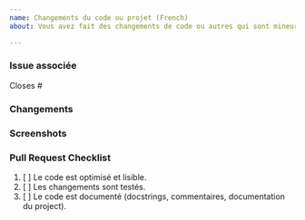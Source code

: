 ```yaml
---
name: Changements du code ou projet (French)
about: Vous avez fait des changements de code ou autres qui sont mineurs ou majeurs.

---
```


### Issue associée <!-- required -->
Closes #  <!-- le numéro à fermer ; gardez le mot 'Closes' en anglais -->

### Changements
<!-- La liste des changements faits et tout autre commentaire... -->

### Screenshots
<!-- Si les changements affectent l'interface utilisateur,
     donnez des captures d'écran d'avant et d'après les changements.
     Cela facilitera grandement le traitement et contrôle de votre travail. -->

### Pull Request Checklist
<!-- Merci de garder cette section. Cela rendra la vie du mainteneur plus facile. -->

1. [ ] Le code est optimisé et lisible.
1. [ ] Les changements sont testés.
1. [ ] Le code est documenté (docstrings, commentaires, documentation du project).

